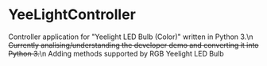 # YeeLightController
Controller application for "Yeelight LED Bulb (Color)" written in Python 3.\n
~~Currently analising/understanding the developer demo and converting it into Python 3.~~\n
Adding methods supported by RGB Yeelight LED Bulb